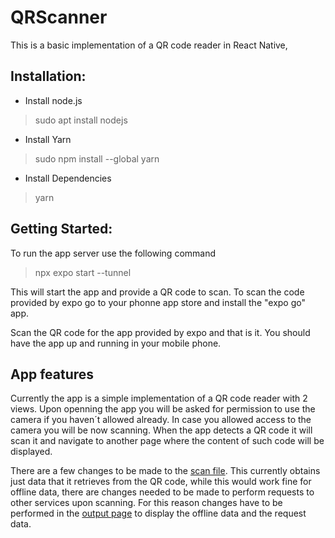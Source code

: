 # QRScanner
This is a basic implementation of a QR code reader in React Native, 

## Installation:
 * Install node.js
 > sudo apt install nodejs
* Install Yarn
> sudo npm install --global yarn
* Install Dependencies
> yarn 

## Getting Started:
To run the app server use the following command 
> npx expo start --tunnel

This will start the app and provide a QR code to scan. To scan the code provided by expo go to your phonne app store and install the "expo go" app.

Scan the QR code for the app provided by expo and that is it. You should have the app up and running in your mobile phone.

## App features
Currently the app is a simple implementation of a QR code reader with 2 views. Upon openning the app you will be asked for permission to use the camera if you haven´t allowed already. In case you allowed access to the camera you will be now scanning. When the app detects a QR code it will scan it and navigate to another page where the content of such code will be displayed. 

There are a few changes to be made to the [scan file](./QRreader/components/Scan.js). This currently obtains just data that it retrieves from the QR code, while this would work fine for offline data, there are changes needed to be made to perform requests to other services upon scanning. For this reason changes have to be performed in the [output page](./QRreader/components/outputScreen.js) to display the offline data and the request data.
